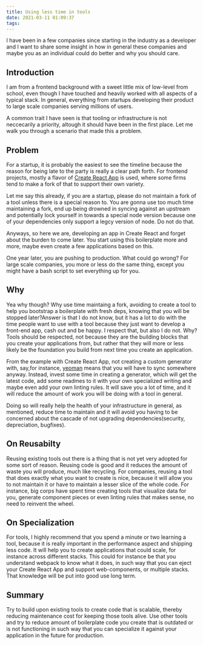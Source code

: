 ```yaml
---
title: Using less time in tools
date: 2021-03-11 01:09:37
tags:
---
```


I have been in a few companies since starting in the industry as a developer and I want to share some insight in how in general these companies and maybe you as an individual could do better and why you should care.

## Introduction

I am from a frontend background with a sweet little mix of low-level from school, even though I have touched and heavily worked with all aspects of a typical stack. In general, everything from startups developing their product to large scale companies serving millions of users.

A common trait I have seen is that tooling or infrastructure is not neccecarily a priority, altough it should have been in the first place. Let me walk you through a scenario that made this a problem.

## Problem

For a startup, it is probably the easiest to see the timeline because the reason for being late to the party is really a clear path forth. For frontend projects, mostly a flavor of [Create React App](https://github.com/facebook/create-react-app) is used, where some firms tend to make a fork of that to support their own variety. 

Let me say this already, if you are a startup, please do not maintain a fork of a tool unless there is a special reason to. You are gonna use too much time maintaining a fork, end up being drowned in syncing against an upstream and potentially lock yourself in towards a special node version because one of your dependencies only support a legcy version of node. Do not do that. 

Anyways, so here we are, developing an app in Create React and forget about the burden to come later. You start using this boilerplate more and more, maybe even create a few applications based on this. 

One year later, you are pushing to production. What could go wrong? For large scale companies, you more or less do the same thing, except you might have a bash script to set everything up for you.

## Why

Yea why though? Why use time maintaing a fork, avoiding to create a tool to help you bootstrap a boilerplate with fresh deps, knowing that you will be stopped later?Answer is that I do not know, but it has a lot to do with the time people want to use with a tool because they just want to develop a front-end app, cash out and be happy. I respect that, but also I do not. Why? Tools should be respected, not because they are the building blocks that you create your applications from, but rather that they will more or less likely be the foundation you build from next time you create an application. 

From the example with Create React App, not creating a custom generator with, say,for instance, [yeoman](https://yeoman.io/) means that you will have to sync somewhere anyway. Instead, invest some time in creating a generator, which will get the latest code, add some readmes to it with your own specialized writing and maybe even add your own linting rules. It will save you a lot of time, and it will reduce the amount of work you will be doing with a tool in general.

Doing so will really help the health of your infrastructure in general, as mentioned, reduce time to maintain and it will avoid you having to be concerned about the cascade of not upgrading dependencies(security, depreciation, bugfixes).

## On Reusabilty

Reusing existing tools out there is a thing that is not yet very adopted for some sort of reason. Reusing code is good and it reduces the amount of waste you will produce, much like recycling. For companies, reusing a tool that does exactly what you want to create is nice, because it will allow you to not maintain it or have to maintain a lesser slice of the whole code. For instance, big corps have spent time creating tools that visualize data for you, generate component pieces or even linting rules that makes sense, no need to reinvent the wheel.


## On Specialization

For tools, I highly recommend that you spend a minute or two learning a tool, because it is really important in the performance aspect and shipping less code. It will help you to create applications that could scale, for instance across different stacks. This could for instance be that you understand webpack to know what it does, in such way that you can eject your Create React App and support web-components, or multiple stacks. That knowledge will be put into good use long term.

## Summary

Try to build upon existing tools to create code that is scalable, thereby reducing maintenance cost for keeping those tools alive. Use other tools and try to reduce amount of boilerplate code you create that is outdated or is not functioning in such way that you can specialize it against your application in the future for production.